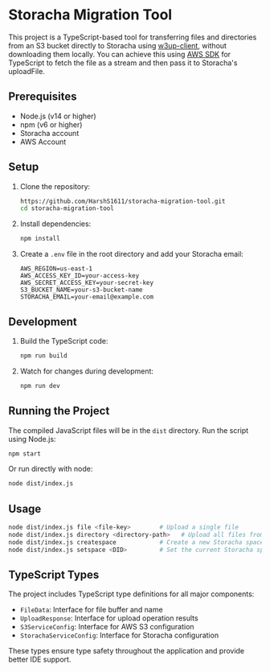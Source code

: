 # Storacha Migration Tool

This project is a TypeScript-based tool for transferring files and directories from an S3 bucket directly to Storacha using [w3up-client](https://docs.storacha.network/w3up-client/), without downloading them locally. You can achieve this using [AWS SDK](https://github.com/aws/aws-sdk-js-v3) for TypeScript to fetch the file as a stream and then pass it to Storacha's uploadFile.

## Prerequisites

- Node.js (v14 or higher)
- npm (v6 or higher)
- Storacha account
- AWS Account

## Setup

1. Clone the repository:

   ```sh
   https://github.com/HarshS1611/storacha-migration-tool.git
   cd storacha-migration-tool
   ```

2. Install dependencies:

   ```sh
   npm install
   ```

3. Create a `.env` file in the root directory and add your Storacha email:
   ```env
   AWS_REGION=us-east-1
   AWS_ACCESS_KEY_ID=your-access-key
   AWS_SECRET_ACCESS_KEY=your-secret-key
   S3_BUCKET_NAME=your-s3-bucket-name
   STORACHA_EMAIL=your-email@example.com
   ```

## Development

1. Build the TypeScript code:

   ```sh
   npm run build
   ```

2. Watch for changes during development:
   ```sh
   npm run dev
   ```

## Running the Project

The compiled JavaScript files will be in the `dist` directory. Run the script using Node.js:

```sh
npm start
```

Or run directly with node:

```sh
node dist/index.js
```

## Usage

```sh
node dist/index.js file <file-key>        # Upload a single file
node dist/index.js directory <directory-path>   # Upload all files from a directory
node dist/index.js createspace            # Create a new Storacha space
node dist/index.js setspace <DID>         # Set the current Storacha space
```

## TypeScript Types

The project includes TypeScript type definitions for all major components:

- `FileData`: Interface for file buffer and name
- `UploadResponse`: Interface for upload operation results
- `S3ServiceConfig`: Interface for AWS S3 configuration
- `StorachaServiceConfig`: Interface for Storacha configuration

These types ensure type safety throughout the application and provide better IDE support.

